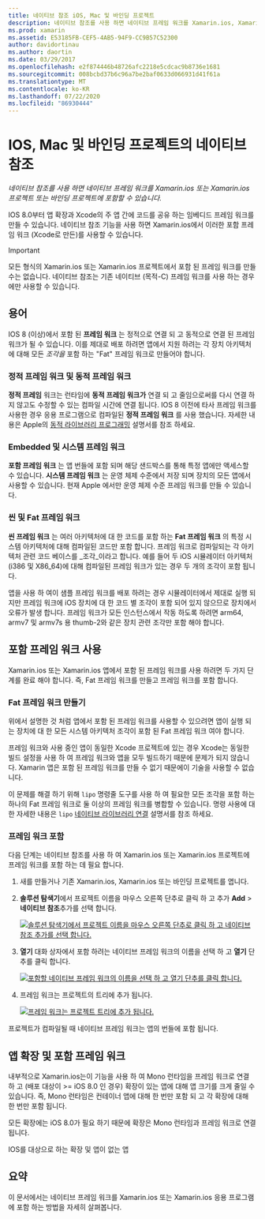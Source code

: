 ```yaml
---
title: 네이티브 참조 iOS, Mac 및 바인딩 프로젝트
description: 네이티브 참조를 사용 하면 네이티브 프레임 워크를 Xamarin.ios, Xamarin.ios 또는 바인딩 프로젝트에 포함할 수 있습니다.
ms.prod: xamarin
ms.assetid: E53185FB-CEF5-4AB5-94F9-CC9B57C52300
author: davidortinau
ms.author: daortin
ms.date: 03/29/2017
ms.openlocfilehash: e2f874446b48726afc2218e5cdcac9b8736e1681
ms.sourcegitcommit: 008bcbd37b6c96a7be2baf0633d066931d41f61a
ms.translationtype: MT
ms.contentlocale: ko-KR
ms.lasthandoff: 07/22/2020
ms.locfileid: "86930444"
---
```

# <a name="native-references-in-ios-mac-and-bindings-projects"></a>IOS, Mac 및 바인딩 프로젝트의 네이티브 참조

_네이티브 참조를 사용 하면 네이티브 프레임 워크를 Xamarin.ios 또는 Xamarin.ios 프로젝트 또는 바인딩 프로젝트에 포함할 수 있습니다._

IOS 8.0부터 앱 확장과 Xcode의 주 앱 간에 코드를 공유 하는 임베디드 프레임 워크를 만들 수 있습니다. 네이티브 참조 기능을 사용 하면 Xamarin.ios에서 이러한 포함 프레임 워크 (Xcode로 만든)를 사용할 수 있습니다.

> [!IMPORTANT]
> 모든 형식의 Xamarin.ios 또는 Xamarin.ios 프로젝트에서 포함 된 프레임 워크를 만들 수는 없습니다. 네이티브 참조는 기존 네이티브 (목적-C) 프레임 워크를 사용 하는 경우에만 사용할 수 있습니다.

<a name="Terminology"></a>

## <a name="terminology"></a>용어

IOS 8 (이상)에서 포함 된 **프레임 워크** 는 정적으로 연결 되 고 동적으로 연결 된 프레임 워크가 될 수 있습니다. 이를 제대로 배포 하려면 앱에서 지원 하려는 각 장치 아키텍처에 대해 모든 _조각을_ 포함 하는 "Fat" 프레임 워크로 만들어야 합니다.

<a name="Static-vs-Dynamic-Frameworks"></a>

### <a name="static-vs-dynamic-frameworks"></a>정적 프레임 워크 및 동적 프레임 워크

**정적 프레임** 워크는 런타임에 **동적 프레임 워크가** 연결 되 고 줄임으로써를 다시 연결 하지 않고도 수정할 수 있는 컴파일 시간에 연결 됩니다. IOS 8 이전에 타사 프레임 워크를 사용한 경우 응용 프로그램으로 컴파일된 **정적 프레임 워크** 를 사용 했습니다. 자세한 내용은 Apple의 [동적 라이브러리 프로그래밍](https://developer.apple.com/library/mac/documentation/DeveloperTools/Conceptual/DynamicLibraries/100-Articles/OverviewOfDynamicLibraries.html#//apple_ref/doc/uid/TP40001873-SW1) 설명서를 참조 하세요.

<a name="Embedded-vs-System-Frameworks"></a>

### <a name="embedded-vs-system-frameworks"></a>Embedded 및 시스템 프레임 워크

**포함 프레임 워크** 는 앱 번들에 포함 되며 해당 샌드박스를 통해 특정 앱에만 액세스할 수 있습니다. **시스템 프레임 워크** 는 운영 체제 수준에서 저장 되며 장치의 모든 앱에서 사용할 수 있습니다. 현재 Apple 에서만 운영 체제 수준 프레임 워크를 만들 수 있습니다.

<a name="Thin-vs-Fat-Frameworks"></a>

### <a name="thin-vs-fat-frameworks"></a>씬 및 Fat 프레임 워크

**씬 프레임 워크** 는 여러 아키텍처에 대 한 코드를 포함 하는 **Fat 프레임 워크** 의 특정 시스템 아키텍처에 대해 컴파일된 코드만 포함 합니다. 프레임 워크로 컴파일되는 각 아키텍처 관련 코드 베이스를 _조각_이라고 합니다. 예를 들어 두 iOS 시뮬레이터 아키텍처 (i386 및 X86_64)에 대해 컴파일된 프레임 워크가 있는 경우 두 개의 조각이 포함 됩니다.

앱을 사용 하 여이 샘플 프레임 워크를 배포 하려는 경우 시뮬레이터에서 제대로 실행 되지만 프레임 워크에 iOS 장치에 대 한 코드 별 조각이 포함 되어 있지 않으므로 장치에서 오류가 발생 합니다. 프레임 워크가 모든 인스턴스에서 작동 하도록 하려면 arm64, armv7 및 armv7s 용 thumb-2와 같은 장치 관련 조각만 포함 해야 합니다.

<a name="Working-with-Embedded-Frameworks"></a>

## <a name="working-with-embedded-frameworks"></a>포함 프레임 워크 사용

Xamarin.ios 또는 Xamarin.ios 앱에서 포함 된 프레임 워크를 사용 하려면 두 가지 단계를 완료 해야 합니다. 즉, Fat 프레임 워크를 만들고 프레임 워크를 포함 합니다.

<a name="Overview"></a>

### <a name="creating-a-fat-framework"></a>Fat 프레임 워크 만들기

위에서 설명한 것 처럼 앱에서 포함 된 프레임 워크를 사용할 수 있으려면 앱이 실행 되는 장치에 대 한 모든 시스템 아키텍처 조각이 포함 된 Fat 프레임 워크 여야 합니다.

프레임 워크와 사용 중인 앱이 동일한 Xcode 프로젝트에 있는 경우 Xcode는 동일한 빌드 설정을 사용 하 여 프레임 워크와 앱을 모두 빌드하기 때문에 문제가 되지 않습니다. Xamarin 앱은 포함 된 프레임 워크를 만들 수 없기 때문에이 기술을 사용할 수 없습니다.

이 문제를 해결 하기 위해 `lipo` 명령줄 도구를 사용 하 여 필요한 모든 조각을 포함 하는 하나의 Fat 프레임 워크로 둘 이상의 프레임 워크를 병합할 수 있습니다. 명령 사용에 대 한 자세한 내용은 `lipo` [네이티브 라이브러리 연결](~/ios/platform/native-interop.md) 설명서를 참조 하세요.

<a name="Embedding-a-Framework"></a>

### <a name="embedding-a-framework"></a>프레임 워크 포함

다음 단계는 네이티브 참조를 사용 하 여 Xamarin.ios 또는 Xamarin.ios 프로젝트에 프레임 워크를 포함 하는 데 필요 합니다.

1. 새를 만들거나 기존 Xamarin.ios, Xamarin.ios 또는 바인딩 프로젝트를 엽니다.
2. **솔루션 탐색기**에서 프로젝트 이름을 마우스 오른쪽 단추로 클릭 하 고 추가 **Add**  >  **네이티브 참조**추가를 선택 합니다. 

    [![솔루션 탐색기에서 프로젝트 이름을 마우스 오른쪽 단추로 클릭 하 고 네이티브 참조 추가를 선택 합니다.](native-references-images/ref01.png)](native-references-images/ref01.png#lightbox)
3. **열기** 대화 상자에서 포함 하려는 네이티브 프레임 워크의 이름을 선택 하 고 **열기** 단추를 클릭 합니다. 

    [![포함할 네이티브 프레임 워크의 이름을 선택 하 고 열기 단추를 클릭 합니다.](native-references-images/ref02.png)](native-references-images/ref02.png#lightbox)
4. 프레임 워크는 프로젝트의 트리에 추가 됩니다. 

    [![프레임 워크는 프로젝트 트리에 추가 됩니다.](native-references-images/ref03.png)](native-references-images/ref03.png#lightbox)

프로젝트가 컴파일될 때 네이티브 프레임 워크는 앱의 번들에 포함 됩니다.

<a name="App-Extensions-and-Embedded-Frameworks"></a>

## <a name="app-extensions-and-embedded-frameworks"></a>앱 확장 및 포함 프레임 워크

내부적으로 Xamarin.ios는이 기능을 사용 하 여 Mono 런타임을 프레임 워크로 연결 하 고 (배포 대상이 >= iOS 8.0 인 경우) 확장이 있는 앱에 대해 앱 크기를 크게 줄일 수 있습니다. 즉, Mono 런타임은 컨테이너 앱에 대해 한 번만 포함 되 고 각 확장에 대해 한 번만 포함 됩니다.

모든 확장에는 iOS 8.0가 필요 하기 때문에 확장은 Mono 런타임과 프레임 워크로 연결 됩니다.

IOS를 대상으로 하는 확장 및 앱이 없는 앱 

<a name="Summary"></a>

## <a name="summary"></a>요약

이 문서에서는 네이티브 프레임 워크를 Xamarin.ios 또는 Xamarin.ios 응용 프로그램에 포함 하는 방법을 자세히 살펴봅니다.
